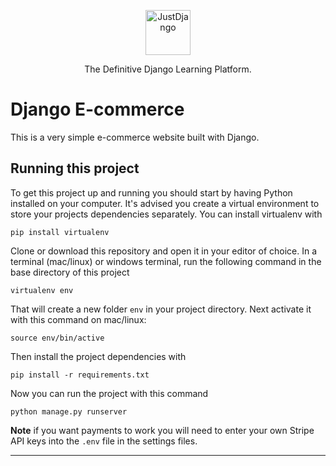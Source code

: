 <p align="center">
  <p align="center">
    <a href="https://justdjango.com/?utm_source=github&utm_medium=logo" target="_blank">
      <img src="https://assets.justdjango.com/static/branding/logo.svg" alt="JustDjango" height="72">
    </a>
  </p>
  <p align="center">
    The Definitive Django Learning Platform.
  </p>
</p>

# Django E-commerce

This is a very simple e-commerce website built with Django.


## Running this project

To get this project up and running you should start by having Python installed on your computer. It's advised you create a virtual environment to store your projects dependencies separately. You can install virtualenv with

```
pip install virtualenv
```

Clone or download this repository and open it in your editor of choice. In a terminal (mac/linux) or windows terminal, run the following command in the base directory of this project

```
virtualenv env
```

That will create a new folder `env` in your project directory. Next activate it with this command on mac/linux:

```
source env/bin/active
```

Then install the project dependencies with

```
pip install -r requirements.txt
```

Now you can run the project with this command

```
python manage.py runserver
```

**Note** if you want payments to work you will need to enter your own Stripe API keys into the `.env` file in the settings files.

---
